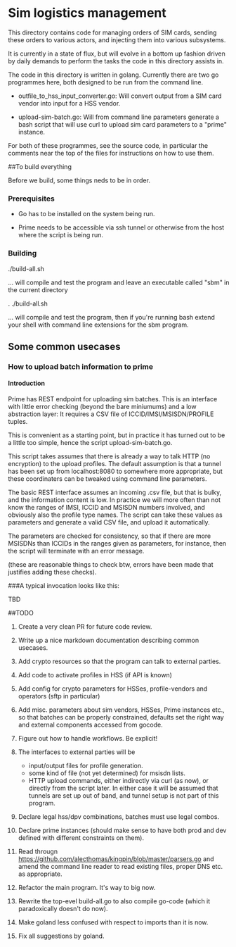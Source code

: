 # Sim logistics management

This directory contains code for managing orders of SIM cards, 
sending these orders to various actors, and injecting them into
various subsystems.

It is currently in  a state of flux, but will evolve in a bottom
up fashion driven by daily demands to perform the tasks the code
in this directory assists in.

The code in this directory is written in golang.  Currently there are two
go programmes here, both designed to be run from the command line.

 *  outfile_to_hss_input_converter.go:  Will convert output from 
    a SIM card vendor into  input for a HSS vendor.
    
 *  upload-sim-batch.go: Will from command line parameters generate a 
    bash script that will use curl to upload sim card parameters
    to a "prime" instance.
    
For both of these programmes, see the source code, in particular the
comments near the top of the files for instructions on how to use them.

##To build everything

Before we build, some things neds to be in order.

### Prerequisites

 * Go has to be installed on the system  being run.
  
 * Prime needs to be accessible via ssh tunnel or otherwise from the host
    where the script is being run.

### Building

   ./build-all.sh

... will compile and test the program and leave an executable called
"sbm" in the current directory

   . ./build-all.sh

... will compile and test the program, then if you're running bash
extend your shell with command line extensions for the sbm program.

## Some common usecases

### How to upload batch information to prime

#### Introduction

Prime has  REST endpoint for uploading sim batches.   This is an 
interface with little error checking (beyond the bare miniumums)
and a low abstraction layer: It requires a CSV file of ICCID/IMSI/MSISDN/PROFILE tuples.

This is convenient as a starting point, but in practice it has turned
out to be a little too simple, hence the script upload-sim-batch.go.

This script takes assumes that there is already a way to talk HTTP 
(no encryption) to the upload profiles.  The default assumption is that
a tunnel has been set up from localhost:8080 to somewhere more
appropriate, but these coordinaters can be tweaked using command line
parameters.

The basic REST interface assumes an incoming .csv file, but that is
bulky, and the information content is low.  In practice we will 
more often than not know the ranges of IMSI, ICCID and MSISDN numbers
involved, and obviously also the profile type names.  The script can
take these values as parameters and generate a valid CSV file, and
upload it automatically.

The parameters are checked for consistency, so that if there are 
more MSISDNs than ICCIDs in the ranges given as parameters, for instance,
then the script will terminate with an error message.

(these are reasonable things to check btw, errors have been made
that justifies adding these checks).

###A typical invocation looks like this:

  TBD

##TODO

1. Create a very clean PR for future code review.

2. Write up a nice markdown documentation describing common usecases.
 
3. Add crypto resources so that the program can talk to external parties.
 
4. Add code to activate profiles in HSS (if API is known)
 
5. Add config for crypto parameters  for HSSes, profile-vendors and operators (sftp in particular)
 
6. Add misc. parameters about sim vendors, HSSes, Prime instances etc., so that
   batches can be properly constrained, defaults set the right way and external
   components accessed from gocode.
 
7. Figure out how to handle workflows. Be explicit!
 
8. The interfaces to external parties will be
    - input/output files for profile generation.
    - some kind of file (not yet determined) for msisdn lists.
    - HTTP upload commands, either indirectly via curl (as now), or
      directly from the script later.   In either case 
      it will be assumed that tunnels are set up out of band, and
      tunnel setup is not part of this program.
 
9. Declare legal hss/dpv combinations, batches must use legal combos.
 
10. Declare prime instances (should make sense to have both prod and dev defined
   with different constraints on them).

11. Read througn https://github.com/alecthomas/kingpin/blob/master/parsers.go and
    amend the command line reader to read existing files, proper DNS etc.
    as appropriate.

12. Refactor the main program. It's way to big now.

13. Rewrite the top-evel build-all.go to also compile go-code (which it
    paradoxically doesn't do now).

14. Make goland less confused with respect to imports than it is now.

15. Fix all suggestions by goland.

